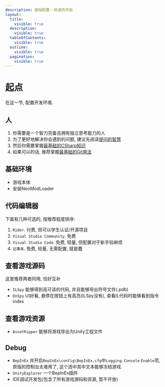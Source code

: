 ```yaml
---
description: 基础配置--劝退的开始
layout:
  title:
    visible: true
  description:
    visible: true
  tableOfContents:
    visible: true
  outline:
    visible: true
  pagination:
    visible: true
---
```


# 起点

在这一节, 配置开发环境.

## 人

1. 你需要是一个智力完备且拥有独立思考能力的人
2. 为了更好地解决你会遇到的问题, 建议先阅读[提问的智慧](https://github.com/ryanhanwu/How-To-Ask-Questions-The-Smart-Way/blob/main/README-zh\_CN.md)
3. 然后你需要掌握[最基础的CSharp知识](https://www.runoob.com/csharp/csharp-tutorial.html)
4. 如果可以的话, 推荐掌握[最基础的Git用法](https://www.liaoxuefeng.com/wiki/896043488029600/896067074338496)



## 基础环境

* 游戏本体
* 安装NeoModLoader



## 代码编辑器

下面有几种可选的, 按推荐程度排序:

1. `Rider`. 付费, 但可以学生认证/开源项目
2. `Visual Studio Community`. 免费
3. `Visual Studio Code`. 免费, 轻量, 但配置对于新手较麻烦
4. `记事本`. 免费, 轻量, 无需配置, 就是蠢



## 查看游戏源码

这里推荐两者同用, 恰好互补

* `ILSpy` 能够得到高可读的代码, 并且能够导出符号文件(.pdb)
* `DnSpy` UI好看, 悬停在按钮上有高亮(ILSpy没有), 查看IL代码时能够看到指令index



## 查看游戏资源

* `AssetRipper` 能够将游戏导出为Unity工程文件



## Debug

* `BepInEx` 并开启`BepInEx\config\BepInEx.cfg`中`Logging.Console` `Enable`项, 原版的控制台太难用了, 这个选中其中文本能够冻结游戏.
* `UnityExplorer` 一个BepInEx插件
* IDE调试开发包(包含了所有游戏源码和资源, 暂不开放)
